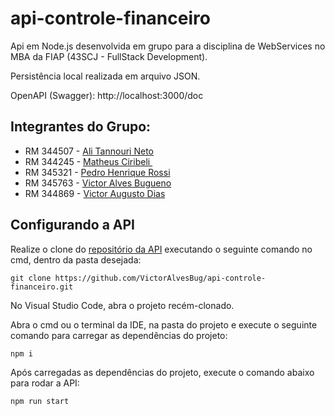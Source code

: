 # api-controle-financeiro

Api em Node.js desenvolvida em grupo para a disciplina de WebServices no MBA da FIAP (43SCJ - FullStack Development).

Persistência local realizada em arquivo JSON.

OpenAPI (Swagger): http://localhost:3000/doc

## Integrantes do Grupo:

- RM 344507 - <a target="_blank" rel="noopener" href="https://www.linkedin.com/in/ali-tannouri-neto-12aaa6110/">Ali Tannouri Neto</a>
- RM 344245 - <a target="_blank" rel="noopener" href="https://www.linkedin.com/in/matheus-ciribeli/">Matheus Ciribeli </a>
- RM 345321 - <a target="_blank" rel="noopener" href="https://www.linkedin.com/in/pedrohrossi99/">Pedro Henrique Rossi</a>
- RM 345763 - <a target="_blank" rel="noopener" href="https://www.linkedin.com/in/victor-alves-bugueno-122438144/">Victor Alves Bugueno</a>
- RM 344869 - <a target="_blank" rel="noopener" href="https://www.linkedin.com/in/victor-dias-6b505275/">Victor Augusto Dias</a>

## Configurando a API

Realize o clone do [repositório da API](https://github.com/VictorAlvesBug/api-controle-financeiro)
executando o seguinte comando no cmd, dentro da pasta desejada:

```bach
git clone https://github.com/VictorAlvesBug/api-controle-financeiro.git
```

No Visual Studio Code, abra o projeto recém-clonado.

Abra o cmd ou o terminal da IDE, na pasta do projeto e execute o seguinte comando para carregar as
dependências do projeto:

```bash
npm i
```

Após carregadas as dependências do projeto, execute o comando abaixo para rodar
a API:

```bash
npm run start
```